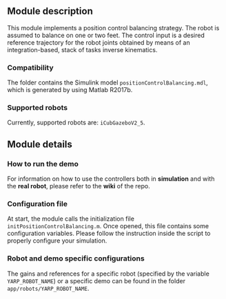 ## Module description

This module implements a position control balancing strategy. The robot is assumed to balance on one or two feet. The control input is a desired reference trajectory for the robot joints obtained by means of an integration-based, stack of tasks inverse kinematics.

### Compatibility

The folder contains the Simulink model `positionControlBalancing.mdl`, which is generated by using Matlab R2017b.

### Supported robots

Currently, supported robots are: `iCubGazeboV2_5`.

## Module details

### How to run the demo

For information on how to use the controllers both in **simulation** and with the **real robot**, please refer to the **wiki** of the repo.

### Configuration file

At start, the module calls the initialization file `initPositionControlBalancing.m`. Once opened, this file contains some configuration variables. Please follow the instruction inside the script to properly configure your simulation.

### Robot and demo specific configurations

The gains and references for a specific robot (specified by the variable `YARP_ROBOT_NAME`) or a specific demo can be found in the folder `app/robots/YARP_ROBOT_NAME`.

